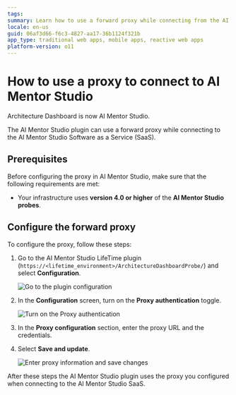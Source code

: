 ```yaml
---
tags: 
summary: Learn how to use a forward proxy while connecting from the AI Mentor Studio plugin to the AI Mentor Studio Software as a Service (SaaS).
locale: en-us
guid: 06af3d66-f6c3-4827-aa17-36b1124f321b
app_type: traditional web apps, mobile apps, reactive web apps
platform-version: o11
---
```


# How to use a proxy to connect to AI Mentor Studio

<div class="info" markdown="1">

Architecture Dashboard is now AI Mentor Studio.

</div>

The AI Mentor Studio plugin can use a forward proxy while connecting to the AI Mentor Studio Software as a Service (SaaS). 

## Prerequisites

Before configuring the proxy in AI Mentor Studio, make sure that the following requirements are met:

* Your infrastructure uses **version 4.0 or higher** of the **AI Mentor Studio probes**.

## Configure the forward proxy

To configure the proxy, follow these steps:

1. Go to the AI Mentor Studio LifeTime plugin (`https://<lifetime_environment>/ArchitectureDashboardProbe/`) and select **Configuration**.

    ![Go to the plugin configuration](images/proxy-config-ams.png)

1. In the **Configuration** screen, turn on the **Proxy authentication** toggle.

    ![Turn on the Proxy authentication](images/proxy-auth-toggle-ams.png)

1. In the **Proxy configuration** section, enter the proxy URL and the credentials.

1. Select **Save and update**.

    ![Enter proxy information and save changes](images/proxy-info-ams.png)

After these steps the AI Mentor Studio plugin uses the proxy you configured when connecting to the AI Mentor Studio SaaS.
